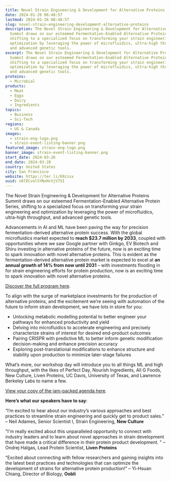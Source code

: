 ```yaml
---
title: Novel Strain Engineering & Development for Alternative Proteins Summit
date: 2024-01-26 06:48:57
lastmod: 2024-01-26 08:48:57
slug: novel-strain-engineering-development-alternative-proteins
description: The Novel Strain Engineering & Development for Alternative Proteins
  Summit draws on our esteemed Fermentation-Enabled Alternative Protein Series,
  shifting to a specialized focus on transforming your strain engineering and
  optimization by leveraging the power of microfluidics, ultra-high throughput,
  and advanced genetic tools.
excerpt: The Novel Strain Engineering & Development for Alternative Proteins
  Summit draws on our esteemed Fermentation-Enabled Alternative Protein Series,
  shifting to a specialized focus on transforming your strain engineering and
  optimization by leveraging the power of microfluidics, ultra-high throughput,
  and advanced genetic tools.
proteins:
  - Microbial
products:
  - Meat
  - Eggs
  - Dairy
  - Ingredients
topics:
  - Business
  - Sci-Tech
regions:
  - US & Canada
images:
  - strain-eng-logo.png
  - strain-event-listing-banner.png
featured_image: strain-eng-logo.png
banner_image: strain-event-listing-banner.png
start_date: 2024-03-26
end_date: 2024-03-28
country: United States
city: San Francisco
website: https://ter.li/69zisx
uuid: n6lECvelSYNxHcVjV7SI
---
```

The Novel Strain Engineering & Development for Alternative Proteins Summit draws on our esteemed Fermentation-Enabled Alternative Protein Series, shifting to a specialized focus on transforming your strain engineering and optimization by leveraging the power of microfluidics, ultra-high throughput, and advanced genetic tools. 

Advancements in AI and ML have been paving the way for precision fermentation-derived alternative protein success. With the global microfluidics market expected to **reach $23.7 million by 2033**, coupled with opportunities where we saw Google partner with Ginkgo, EV Biotech and Shiru investing in alternative proteins of the future, now is an exciting time to spark innovation with novel alternative proteins. This is evident as the fermentation-derived alternative protein market is expected to excel at **an annual growth of 14% from now until 2031** – with investments flooding in for strain engineering efforts for protein production, now is an exciting time to spark innovation with novel alternative proteins.

[Discover the full program here](https://ter.li/3g0rus). 

To align with the surge of marketplace investments for the production of alternative proteins, and the excitement we’re seeing with automation of the future to inform strain development, we have lots in store for you:

* Unlocking metabolic modelling potential to better engineer your pathways for enhanced productivity and yield
* Delving into microfluidics to accelerate engineering and precisely characterize strains of interest for desired end-product outcomes
* Pairing CRISPR with predictive ML to better inform genetic modification decision-making and enhance precision accuracy
* Exploring post-translational modifications to enhance structure and stability upon production to minimize later-stage failures

What’s more, our workshop day will introduce you to all things ML and high throughput, with the likes of Perfect Day, Nourish Ingredients, All G Foods, New Culture, Liven Proteins, UC Davis, University of Texas, and Lawrence Berkeley Labs to name a few.

[View your copy of the jam-packed agenda here](https://ter.li/3g0rus).

**Here’s what our speakers have to say**:

“I’m excited to hear about our industry’s various approaches and best practices to streamline strain engineering and quickly get to product sales.” – Neil Adames, Senior Scientist I, Strain Engineering, **New Culture**

"I'm really excited about this unparalleled opportunity to connect with industry leaders and to learn about novel approaches in strain development that have made a critical difference in their protein product development. " – Ondrej Halgas, Lead Protein Scientist, **Liven Proteins**

“Excited about connecting with fellow researchers and gaining insights into the latest best practices and technologies that can optimize the development of strains for alternative protein production!” – Yi-Hsuan Chiang, Director of Biology, **Oobli**